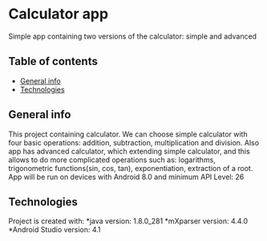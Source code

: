 # Calculator app
Simple app containing two versions of the calculator: simple and advanced

## Table of contents
* [General info](#general-info)
* [Technologies](#technologies)

## General info
This project containing calculator. We can choose simple calculator with four basic operations: addition, subtraction, multiplication and division. 
Also app has advanced calculator, which extending simple calculator, and this allows to do more complicated operations such as: logarithms, trigonometric functions(sin, cos, tan), exponentiation,
extraction of a root. App will be run on devices with Android 8.0 and minimum API Level: 26

## Technologies
Project is created with:
*java version: 1.8.0_281
*mXparser version: 4.4.0
*Android Studio version: 4.1

